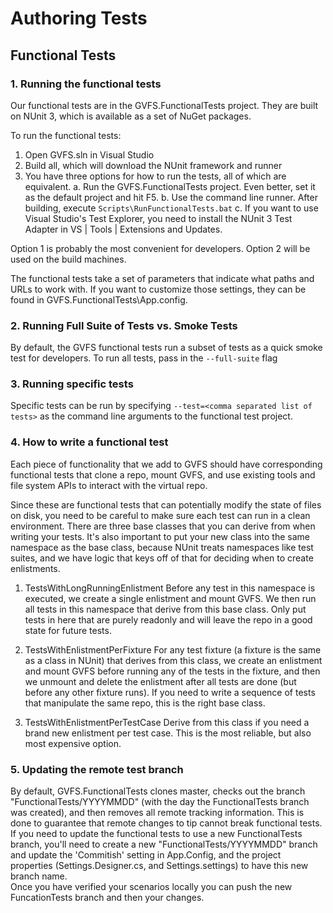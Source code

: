 # Authoring Tests

## Functional Tests

### 1. Running the functional tests

Our functional tests are in the GVFS.FunctionalTests project.  They are built on NUnit 3, which is available as a set of NuGet packages.

To run the functional tests:
1. Open GVFS.sln in Visual Studio
2. Build all, which will download the NUnit framework and runner
3. You have three options for how to run the tests, all of which are equivalent.
  a. Run the GVFS.FunctionalTests project.  Even better, set it as the default project and hit F5.
  b. Use the command line runner.  After building, execute ```Scripts\RunFunctionalTests.bat```
  c. If you want to use Visual Studio's Test Explorer, you need to install the NUnit 3 Test Adapter in VS | Tools | Extensions and Updates.

Option 1 is probably the most convenient for developers.  Option 2 will be used on the build machines.

The functional tests take a set of parameters that indicate what paths and URLs to work with.  If you want to customize those settings, they
can be found in GVFS.FunctionalTests\App.config.

### 2. Running Full Suite of Tests vs. Smoke Tests

By default, the GVFS functional tests run a subset of tests as a quick smoke test for developers. To run all tests, pass in the `--full-suite` flag

### 3. Running specific tests

Specific tests can be run by specifying `--test=<comma separated list of tests>` as the command line arguments to the functional
test project.

### 4. How to write a functional test

Each piece of functionality that we add to GVFS should have corresponding functional tests that clone a repo, mount GVFS, and use existing tools and file system
APIs to interact with the virtual repo.

Since these are functional tests that can potentially modify the state of files on disk, you need to be careful to make sure each test can run in a clean 
environment.  There are three base classes that you can derive from when writing your tests.  It's also important to put your new class into the same namespace
as the base class, because NUnit treats namespaces like test suites, and we have logic that keys off of that for deciding when to create enlistments.

1. TestsWithLongRunningEnlistment
    Before any test in this namespace is executed, we create a single enlistment and mount GVFS.  We then run all tests in this namespace that derive
	from this base class.  Only put tests in here that are purely readonly and will leave the repo in a good state for future tests.

2. TestsWithEnlistmentPerFixture
    For any test fixture (a fixture is the same as a class in NUnit) that derives from this class, we create an enlistment and mount GVFS before running
	any of the tests in the fixture, and then we unmount and delete the enlistment after all tests are done (but before any other fixture runs).  If you need
	to write a sequence of tests that manipulate the same repo, this is the right base class.

3. TestsWithEnlistmentPerTestCase
	Derive from this class if you need a brand new enlistment per test case.  This is the most reliable, but also most expensive option.

### 5. Updating the remote test branch

By default, GVFS.FunctionalTests clones master, checks out the branch "FunctionalTests/YYYYMMDD" (with the day the FunctionalTests branch was created), 
and then removes all remote tracking information. This is done to guarantee that remote changes to tip cannot break functional tests. If you need to update 
the functional tests to use a new FunctionalTests branch, you'll need to create a new "FunctionalTests/YYYYMMDD" branch and update the 'Commitish' setting in App.Config,
and the project properties (Settings.Designer.cs, and Settings.settings) to have this new branch name.  
Once you have verified your scenarios locally you can push the new FuncationTests branch and then your changes.